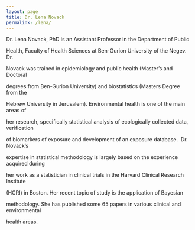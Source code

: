 ```yaml
---
layout: page
title: Dr. Lena Novack
permalink: /lena/
---
```


Dr. Lena Novack, PhD is an Assistant Professor in the Department of Public

Health, Faculty of Health Sciences at Ben-Gurion University of the Negev. Dr.

Novack was trained in epidemiology and public health (Master’s and Doctoral

degrees from Ben-Gurion University) and biostatistics (Masters Degree from the

Hebrew University in Jerusalem). Environmental health is one of the main areas of

her research, specifically statistical analysis of ecologically collected data, verification

of biomarkers of exposure and development of an exposure database.  Dr. Novack’s

expertise in statistical methodology is largely based on the experience acquired during

her work as a statistician in clinical trials in the Harvard Clinical Research Institute

(HCRI) in Boston. Her recent topic of study is the application of Bayesian

methodology. She has published some 65 papers in various clinical and environmental

health areas.
